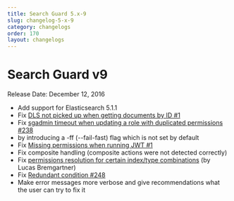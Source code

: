```yaml
---
title: Search Guard 5.x-9
slug: changelog-5-x-9
category: changelogs
order: 170
layout: changelogs
---
```

<!---
Copryight 2017 floragunn GmbH
-->

# Search Guard v9

Release Date: December 12, 2016

* Add support for Elasticsearch 5.1.1
* Fix [DLS not picked up when getting documents by ID #1](https://github.com/floragunncom/search-guard-module-dlsfls/issues/1)
* Fix [sgadmin timeout when updating a role with duplicated permissions #238](https://github.com/floragunncom/search-guard/issues/238)
 * by introducing a -ff (--fail-fast) flag which is not set by default
* Fix [Missing permissions when running JWT #1](https://github.com/floragunncom/search-guard-authbackend-jwt/issues/1)
* Fix composite handling (composite actions were not detected correctly)
* Fix [permissions resolution for certain index/type combinations](https://github.com/floragunncom/search-guard/wiki/SecurityIssues) (by Lucas Bremgartner) 
* Fix [Redundant condition #248](https://github.com/floragunncom/search-guard/issues/248)
* Make error messages more verbose and give recommendations what the user can try to fix it
